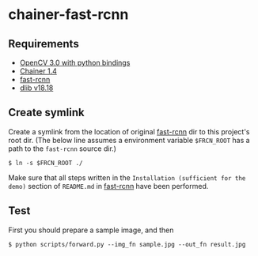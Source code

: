 # chainer-fast-rcnn

## Requirements

- [OpenCV 3.0 with python bindings](http://opencv.org)
- [Chainer 1.4](https://github.com/pfn/chainer)
- [fast-rcnn](https://github.com/rbgirshick/fast-rcnn)
- [dlib v18.18](https://github.com/davisking/dlib)

## Create symlink

Create a symlink from the location of original [fast-rcnn](https://github.com/rbgirshick/fast-rcnn) dir to this project's root dir. (The below line assumes a environment variable `$FRCN_ROOT` has a path to the `fast-rcnn` source dir.)

```
$ ln -s $FRCN_ROOT ./
```

Make sure that all steps written in the `Installation (sufficient for the demo)` section of `README.md` in [fast-rcnn](https://github.com/rbgirshick/fast-rcnn) have been performed.

## Test

First you should prepare a sample image, and then

```
$ python scripts/forward.py --img_fn sample.jpg --out_fn result.jpg
```
